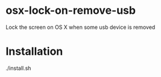# osx-lock-on-remove-usb
Lock the screen on OS X when some usb device is removed

# Installation

./install.sh
